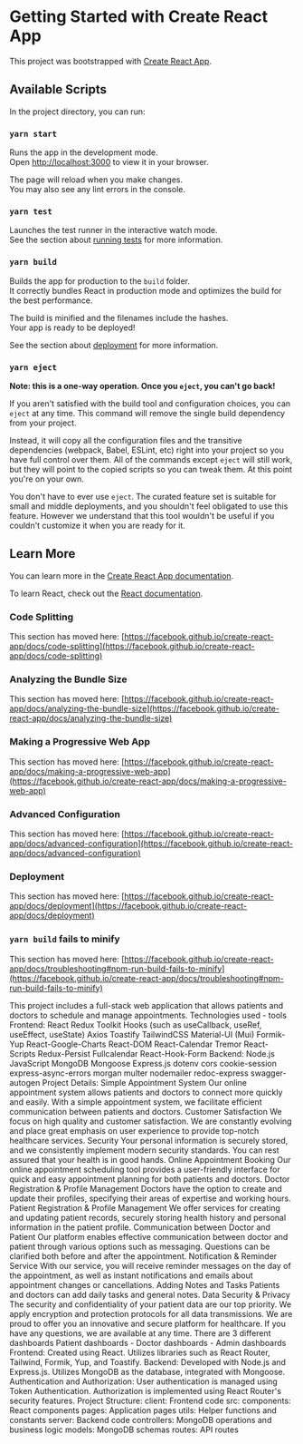 # Getting Started with Create React App

This project was bootstrapped with [Create React App](https://github.com/facebook/create-react-app).

## Available Scripts

In the project directory, you can run:

### `yarn start`

Runs the app in the development mode.\
Open [http://localhost:3000](http://localhost:3000) to view it in your browser.

The page will reload when you make changes.\
You may also see any lint errors in the console.

### `yarn test`

Launches the test runner in the interactive watch mode.\
See the section about [running tests](https://facebook.github.io/create-react-app/docs/running-tests) for more information.

### `yarn build`

Builds the app for production to the `build` folder.\
It correctly bundles React in production mode and optimizes the build for the best performance.

The build is minified and the filenames include the hashes.\
Your app is ready to be deployed!

See the section about [deployment](https://facebook.github.io/create-react-app/docs/deployment) for more information.

### `yarn eject`

**Note: this is a one-way operation. Once you `eject`, you can't go back!**

If you aren't satisfied with the build tool and configuration choices, you can `eject` at any time. This command will remove the single build dependency from your project.

Instead, it will copy all the configuration files and the transitive dependencies (webpack, Babel, ESLint, etc) right into your project so you have full control over them. All of the commands except `eject` will still work, but they will point to the copied scripts so you can tweak them. At this point you're on your own.

You don't have to ever use `eject`. The curated feature set is suitable for small and middle deployments, and you shouldn't feel obligated to use this feature. However we understand that this tool wouldn't be useful if you couldn't customize it when you are ready for it.

## Learn More

You can learn more in the [Create React App documentation](https://facebook.github.io/create-react-app/docs/getting-started).

To learn React, check out the [React documentation](https://reactjs.org/).

### Code Splitting

This section has moved here: [https://facebook.github.io/create-react-app/docs/code-splitting](https://facebook.github.io/create-react-app/docs/code-splitting)

### Analyzing the Bundle Size

This section has moved here: [https://facebook.github.io/create-react-app/docs/analyzing-the-bundle-size](https://facebook.github.io/create-react-app/docs/analyzing-the-bundle-size)

### Making a Progressive Web App

This section has moved here: [https://facebook.github.io/create-react-app/docs/making-a-progressive-web-app](https://facebook.github.io/create-react-app/docs/making-a-progressive-web-app)

### Advanced Configuration

This section has moved here: [https://facebook.github.io/create-react-app/docs/advanced-configuration](https://facebook.github.io/create-react-app/docs/advanced-configuration)

### Deployment

This section has moved here: [https://facebook.github.io/create-react-app/docs/deployment](https://facebook.github.io/create-react-app/docs/deployment)

### `yarn build` fails to minify

This section has moved here: [https://facebook.github.io/create-react-app/docs/troubleshooting#npm-run-build-fails-to-minify](https://facebook.github.io/create-react-app/docs/troubleshooting#npm-run-build-fails-to-minify)

This project includes a full-stack web application that allows patients and doctors to schedule and manage appointments.
Technologies used - tools
Frontend:
React
Redux Toolkit
Hooks (such as useCallback, useRef, useEffect, useState)
Axios
Toastify
TailwindCSS
Material-UI (Mui)
Formik-Yup
React-Google-Charts
React-DOM
React-Calendar
Tremor
React-Scripts
Redux-Persist
Fullcalendar
React-Hook-Form
Backend:
Node.js
JavaScript
MongoDB
Mongoose
Express.js
dotenv
cors
cookie-session
express-async-errors
morgan
multer
nodemailer
redoc-express
swagger-autogen
Project Details:
Simple Appointment System Our online appointment system allows patients and doctors to connect more quickly and easily. With a simple appointment system, we facilitate efficient communication between patients and doctors.
Customer Satisfaction We focus on high quality and customer satisfaction. We are constantly evolving and place great emphasis on user experience to provide top-notch healthcare services.
Security Your personal information is securely stored, and we consistently implement modern security standards. You can rest assured that your health is in good hands.
Online Appointment Booking Our online appointment scheduling tool provides a user-friendly interface for quick and easy appointment planning for both patients and doctors.
Doctor Registration & Profile Management Doctors have the option to create and update their profiles, specifying their areas of expertise and working hours.
Patient Registration & Profile Management We offer services for creating and updating patient records, securely storing health history and personal information in the patient profile.
Communication between Doctor and Patient Our platform enables effective communication between doctor and patient through various options such as messaging. Questions can be clarified both before and after the appointment.
Notification & Reminder Service With our service, you will receive reminder messages on the day of the appointment, as well as instant notifications and emails about appointment changes or cancellations.
Adding Notes and Tasks Patients and doctors can add daily tasks and general notes.
Data Security & Privacy The security and confidentiality of your patient data are our top priority. We apply encryption and protection protocols for all data transmissions.
We are proud to offer you an innovative and secure platform for healthcare. If you have any questions, we are available at any time.
There are 3 different dashboards Patient dashboards - Doctor dashboards - Admin dashboards
Frontend:
Created using React.
Utilizes libraries such as React Router, Tailwind, Formik, Yup, and Toastify.
Backend:
Developed with Node.js and Express.js.
Utilizes MongoDB as the database, integrated with Mongoose.
Authentication and Authorization:
User authentication is managed using Token Authentication.
Authorization is implemented using React Router's security features.
Project Structure:
client: Frontend code
src:
components: React components
pages: Application pages
utils: Helper functions and constants
server: Backend code
controllers: MongoDB operations and business logic
models: MongoDB schemas
routes: API routes

<!--
appointments.gif -->
